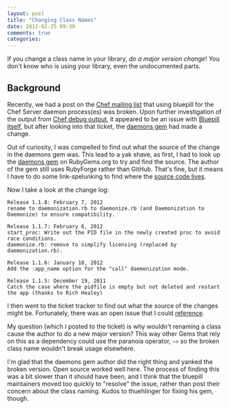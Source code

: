 ```yaml
---
layout: post
title: "Changing Class Names"
date: 2012-02-25 09:39
comments: true
categories:
---
```


If you change a class name in your library, *do a major version
change*! You don't know who is using your library, even the
undocumented parts.

## Background

Recently, we had a post on the
[Chef mailing list](http://lists.opscode.com) that using bluepill for
the Chef Server daemon process(es) was broken. Upon further
investigation of the output from
[Chef debug output](https://gist.github.com/1847128), it appeared to
be an issue with
[Bluepill itself](https://github.com/arya/bluepill/issues/132), but
after looking into that ticket, the [daemons gem](http://rubygems.org/gems/daemons) had made a change.

Out of curiosity, I was compelled to find out what the source of the
change in the daemons gem was. This lead to a yak shave, as first, I
had to look up the [daemons gem](http://rubygems.org/gems/daemons) on
RubyGems.org to try and find the source. The author of the gem still
uses RubyForge rather than GitHub. That's fine, but it means I have to
do some link-spelunking to find where the [source code lives](http://rubyforge.org/projects/daemons).

Now I take a look at the change log:

    Release 1.1.8: February 7, 2012
    rename to daemonization.rb to daemonize.rb (and Daemonization to Daemonize) to ensure compatibility.

    Release 1.1.7: February 6, 2012
    start_proc: Write out the PID file in the newly created proc to avoid race conditions.
    daemonize.rb: remove to simplify licensing (replaced by daemonization.rb).

    Release 1.1.6: January 18, 2012
    Add the :app_name option for the "call" daemonization mode.

    Release 1.1.5: December 19, 2011
    Catch the case where the pidfile is empty but not deleted and restart
    the app (thanks to Rich Healey)

I then went to the ticket tracker to find out what the source of the
changes might be. Fortunately, there was an open issue that I could
[reference](http://rubyforge.org/tracker/index.php?func=detail&aid=29516&group_id=524&atid=2084
).

My question (which I posted to the ticket) is why wouldn't renaming a
class cause the author to do a new major version? This way other Gems
that rely on this as a dependency could use the paranoia operator,
`~>` so the broken class name wouldn't break usage elsewhere.

I'm glad that the daemons gem author did the right thing and yanked
the broken version. Open source worked well here. The process of
finding this was a bit slower than it should have been, and I think
that the bluepill maintainers moved too quickly to "resolve" the
issue, rather than post their concern about the class naming. Kudos to
thuehlinger for fixing his gem, though.
